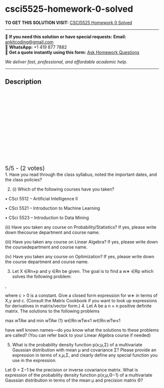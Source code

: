 # csci5525-homework-0-solved
**TO GET THIS SOLUTION VISIT:** [CSCI5525 Homework 0 Solved](https://www.ankitcodinghub.com/product/csci-5525-machine-learning-fall20-solved/)


---

📩 **If you need this solution or have special requests:** **Email:** ankitcoding@gmail.com  
📱 **WhatsApp:** +1 419 877 7882  
📄 **Get a quote instantly using this form:** [Ask Homework Questions](https://www.ankitcodinghub.com/services/ask-homework-questions/)

*We deliver fast, professional, and affordable academic help.*

---

<h2>Description</h2>



<div class="kk-star-ratings kksr-auto kksr-align-center kksr-valign-top" data-payload="{&quot;align&quot;:&quot;center&quot;,&quot;id&quot;:&quot;117042&quot;,&quot;slug&quot;:&quot;default&quot;,&quot;valign&quot;:&quot;top&quot;,&quot;ignore&quot;:&quot;&quot;,&quot;reference&quot;:&quot;auto&quot;,&quot;class&quot;:&quot;&quot;,&quot;count&quot;:&quot;2&quot;,&quot;legendonly&quot;:&quot;&quot;,&quot;readonly&quot;:&quot;&quot;,&quot;score&quot;:&quot;5&quot;,&quot;starsonly&quot;:&quot;&quot;,&quot;best&quot;:&quot;5&quot;,&quot;gap&quot;:&quot;4&quot;,&quot;greet&quot;:&quot;Rate this product&quot;,&quot;legend&quot;:&quot;5\/5 - (2 votes)&quot;,&quot;size&quot;:&quot;24&quot;,&quot;title&quot;:&quot;CSCI5525 Homework 0 Solved&quot;,&quot;width&quot;:&quot;138&quot;,&quot;_legend&quot;:&quot;{score}\/{best} - ({count} {votes})&quot;,&quot;font_factor&quot;:&quot;1.25&quot;}">

<div class="kksr-stars">

<div class="kksr-stars-inactive">
            <div class="kksr-star" data-star="1" style="padding-right: 4px">


<div class="kksr-icon" style="width: 24px; height: 24px;"></div>
        </div>
            <div class="kksr-star" data-star="2" style="padding-right: 4px">


<div class="kksr-icon" style="width: 24px; height: 24px;"></div>
        </div>
            <div class="kksr-star" data-star="3" style="padding-right: 4px">


<div class="kksr-icon" style="width: 24px; height: 24px;"></div>
        </div>
            <div class="kksr-star" data-star="4" style="padding-right: 4px">


<div class="kksr-icon" style="width: 24px; height: 24px;"></div>
        </div>
            <div class="kksr-star" data-star="5" style="padding-right: 4px">


<div class="kksr-icon" style="width: 24px; height: 24px;"></div>
        </div>
    </div>

<div class="kksr-stars-active" style="width: 138px;">
            <div class="kksr-star" style="padding-right: 4px">


<div class="kksr-icon" style="width: 24px; height: 24px;"></div>
        </div>
            <div class="kksr-star" style="padding-right: 4px">


<div class="kksr-icon" style="width: 24px; height: 24px;"></div>
        </div>
            <div class="kksr-star" style="padding-right: 4px">


<div class="kksr-icon" style="width: 24px; height: 24px;"></div>
        </div>
            <div class="kksr-star" style="padding-right: 4px">


<div class="kksr-icon" style="width: 24px; height: 24px;"></div>
        </div>
            <div class="kksr-star" style="padding-right: 4px">


<div class="kksr-icon" style="width: 24px; height: 24px;"></div>
        </div>
    </div>
</div>


<div class="kksr-legend" style="font-size: 19.2px;">
            5/5 - (2 votes)    </div>
    </div>
1. Have you read through the class syllabus, noted the important dates, and the class policies?

2. (i) Which of the following courses have you taken?

• CSci 5512 – Artificial Intelligence II

• CSci 5521 – Introduction to Machine Learning

• CSci 5523 – Introduction to Data Mining

(ii) Have you taken any course on Probability/Statistics? If yes, please write down thecourse department and course name.

(iii) Have you taken any course on Linear Algebra? If yes, please write down the coursedepartment and course name.

(iv) Have you taken any course on Optimization? If yes, please write down the course department and course name.

3. Let X ∈Rn×p and y ∈Rn be given. The goal is to find a w∗ ∈Rp which solves the following problem:

,

where c &gt; 0 is a constant. Give a closed form expression for w∗ in terms of X,y and c. (Consult the Matrix Cookbook if you want to look up expressions for derivatives in matrix/vector form.) 4. Let A be a n × n positive definite matrix. The solutions to the following problems

max wTAw and min wTAw (1) w∈Rn:wTw≤1 w∈Rn:wTw≤1

have well known names—do you know what the solutions to these problems are called? (You can refer back to your Linear Algebra course if needed)

5. What is the probability density function p(x;µ,Σ) of a multivariate Gaussian distribution with mean µ and covariance Σ? Please provide an expression in terms of x,µ,Σ, and clearly define any special function you use in the expression.

Let Θ = Σ−1 be the precision or inverse covariance matrix. What is expression of the probability density function p(x;µ,Θ−1) of a multivariate Gaussian distribution in terms of the mean µ and precision matrix Θ?
